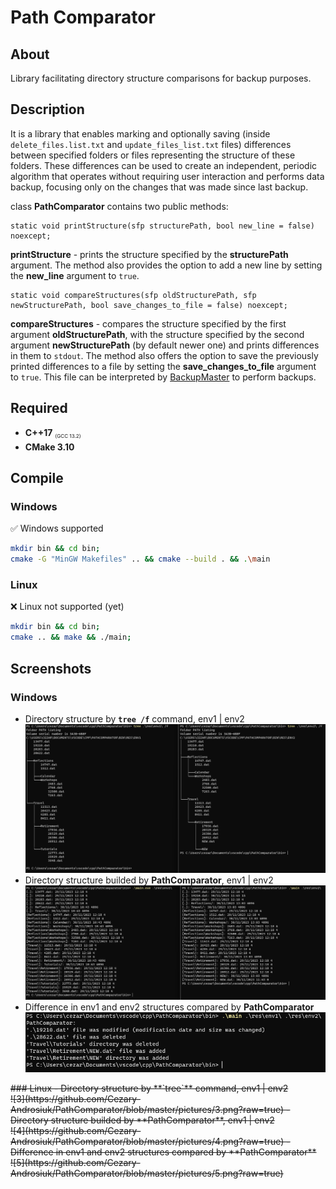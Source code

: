 
# Path Comparator

## About

Library facilitating directory structure comparisons for backup purposes.


## Description

It is a library that enables marking and optionally saving (inside `delete_files.list.txt` and `update_files_list.txt` files) differences between specified folders or files representing the structure of these folders. These differences can be used to create an independent, periodic algorithm that operates without requiring user interaction and performs data backup, focusing only on the changes that was made since last backup.

class **PathComparator** contains two public methods:

    static void printStructure(sfp structurePath, bool new_line = false) noexcept;
**printStructure** - prints the structure specified by the **structurePath** argument. The method also provides the option to add a new line by setting the **new_line** argument to ```true```.

    static void compareStructures(sfp oldStructurePath, sfp newStructurePath, bool save_changes_to_file = false) noexcept;
**compareStructures** - compares the structure specified by the first argument **oldStructurePath**, with the structure specified by the second argument **newStructurePath** (by default newer one) and prints differences in them to ```stdout```. The method also offers the option to save the previously printed differences to a file by setting the **save_changes_to_file** argument to ```true```. This file can be interpreted by [BackupMaster](https://github.com/Cezary-Androsiuk/BackupMaster) to perform backups. 



## Required
- **C++17** <sub><sub><sup> (GCC 13.2) </sup></sub></sub>
- **CMake 3.10**


## Compile

### Windows 
:white_check_mark: Windows supported
```bash
mkdir bin && cd bin;
cmake -G "MinGW Makefiles" .. && cmake --build . && .\main
```

### Linux
:x: Linux not supported (yet)
```bash
mkdir bin && cd bin;
cmake .. && make && ./main;
```



## Screenshots
### Windows
- Directory structure by **`tree /f`** command, env1 | env2 <br/>
![0](https://github.com/Cezary-Androsiuk/PathComparator/blob/master/pictures/0.png?raw=true)
- Directory structure builded by **PathComparator**, env1 | env2 <br/>
![1](https://github.com/Cezary-Androsiuk/PathComparator/blob/master/pictures/1.png?raw=true)
- Difference in env1 and env2 structures compared by **PathComparator** <br/>
![2](https://github.com/Cezary-Androsiuk/PathComparator/blob/master/pictures/2.png?raw=true)


<strike>
### Linux
- Directory structure by **`tree`** command, env1 | env2 <br/>
![3](https://github.com/Cezary-Androsiuk/PathComparator/blob/master/pictures/3.png?raw=true)
- Directory structure builded by **PathComparator**, env1 | env2 <br/>
![4](https://github.com/Cezary-Androsiuk/PathComparator/blob/master/pictures/4.png?raw=true)
- Difference in env1 and env2 structures compared by **PathComparator** <br/>
![5](https://github.com/Cezary-Androsiuk/PathComparator/blob/master/pictures/5.png?raw=true)
</strike>